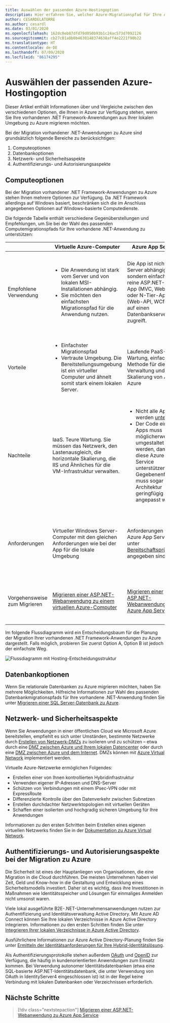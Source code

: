 ```yaml
---
title: Auswählen der passenden Azure-Hostingoption
description: Hier erfahren Sie, welcher Azure-Migrationspfad für Ihre ASP.NET-Webanwendung der richtige ist.
author: CESARDELATORRE
ms.author: cesardl
ms.date: 03/01/2020
ms.openlocfilehash: 162dc8eb87dfd78d050b93b1c24ac573d7092126
ms.sourcegitcommit: cb27c01a8b0b4630148374638aff4e2221f90b22
ms.translationtype: HT
ms.contentlocale: de-DE
ms.lasthandoff: 07/09/2020
ms.locfileid: "86174295"
---
```

# <a name="choose-the-right-azure-hosting-option"></a>Auswählen der passenden Azure-Hostingoption

Dieser Artikel enthält Informationen über und Vergleiche zwischen den verschiedenen Optionen, die Ihnen in Azure zur Verfügung stehen, wenn Sie Ihre vorhandenen .NET Framework-Anwendungen aus Ihrer lokalen Umgebung zu Azure migrieren möchten.

Bei der Migration vorhandener .NET-Anwendungen zu Azure sind grundsätzlich folgende Bereiche zu berücksichtigen:

1. Computeoptionen
1. Datenbankoptionen
1. Netzwerk- und Sicherheitsaspekte
1. Authentifizierungs- und Autorisierungsaspekte

## <a name="compute-choices"></a>Computeoptionen

Bei der Migration vorhandener .NET Framework-Anwendungen zu Azure stehen Ihnen mehrere Optionen zur Verfügung. Da .NET Framework allerdings auf Windows basiert, beschränken sich die im Anschluss angegebenen Optionen auf Windows-basierte Computedienste.

Die folgende Tabelle enthält verschiedene Gegenüberstellungen und Empfehlungen, um Sie bei der Wahl des passenden Computemigrationspfads für Ihre vorhandene .NET-Anwendung zu unterstützen:

|                 | Virtuelle Azure-Computer | Azure App Service | Windows-Container |
|-----------------|-----------|-------------------|--------------------|
|Empfohlene Verwendung      |<ul><li>Die Anwendung ist stark vom Server und von lokalen MSI-Installationen abhängig.</li><li>Sie möchten den einfachsten Migrationspfad für die Anwendung nutzen.</li></ul>|Die App ist nicht vom Server abhängig, sondern einfach eine reine ASP.NET-Web-App (MVC, WebForm) oder N-Tier-App (Web-API, WCf), die auf einen Datenbankserver zugreift. |<ul><li>Die Anwendung ist zwar vom Ursprungsserver abhängig, diese Abhängigkeiten können aber in das Docker-Windows-Image aufgenommen werden.</li><li>Sie möchten die App modernisieren, damit sie [cloud- und DevOps-fähig](../../architecture/modernize-with-azure-containers/modernize-existing-apps-to-cloud-optimized/reasons-to-modernize-existing-net-apps-to-cloud-optimized-applications.md) ist.</li></ul>|
|Vorteile  |<ul><li>Einfachster Migrationspfad</li><li>Vertraute Umgebung. Die Bereitstellungsumgebung ist ein virtueller Computer und ähnelt somit stark einem lokalen Server.</li></ul> |Laufende PaaS-Wartung, einfachste Methode für die Verwaltung und Skalierung von Apps in Azure |<ul><li>Zukunftssicher, cloud- und DevOps-fähig mit Abhängigkeiten, die in die Container der App integriert sind</li><li>Nahezu keine Überarbeitung von .NET-/C#-Code erforderlich</li></ul> |
|Nachteile             |IaaS. Teure Wartung. Sie müssen das Netzwerk, den Lastenausgleich, die horizontale Skalierung, die IIS und Ähnliches für die VM-Infrastruktur verwalten. |<ul><li>Nicht alle Apps werden [unterstützt](https://appmigration.microsoft.com/assessment).</li><li>Der Code einiger Apps muss möglicherweise umgestaltet werden, damit diese Azure App Service unterstützen. Gegebenenfalls muss sogar die Architektur geringfügig angepasst werden.</li></ul> |<ul><li>Lernkurve für Docker</li><li>Änderungen am Code und an den App-Konfigurationseinstellungen</li></ul>|
|Anforderungen |Virtueller Windows Server-Computer mit den gleichen Anforderungen wie bei der App für die lokale Umgebung | Anforderungen für Azure App Service, die unter [Bereitschaftsprüfungen](https://github.com/Azure/App-Service-Migration-Assistant/wiki/Readiness-Checks) angegeben sind |<ul><li>[Docker Engine – Enterprise für Windows Server 2019](https://azuremarketplace.microsoft.com/marketplace/apps/cloud-infrastructure-services.docker-windows-2019)<br />oder</li><li>[Azure Container Service (AKS)](https://azure.microsoft.com/services/container-service/) (also Kubernetes-Orchestrator)<br />oder<li>[Azure Service Fabric](https://azure.microsoft.com/services/service-fabric/)-Orchestrator</li></ul> |
|Vorgehensweise zum Migrieren |[Migrieren einer ASP.NET-Webanwendung zu einem virtuellen Azure-Computer](vm.md) | [Migrieren einer ASP.NET-Webanwendung zu Azure App Service](app-service.md) | Überlegungen, Szenarios und exemplarische Vorgehensweisen finden Sie im E-Book [Modernisieren vorhandener .NET-Apps mit Azure und Windows-Containern](https://aka.ms/liftandshiftwithcontainersebook). |

Im folgende Flussdiagramm wird ein Entscheidungsbaum für die Planung der Migration Ihrer vorhandenen .NET Framework-Anwendungen zu Azure dargestellt. Falls möglich, probieren Sie zuerst Option A, Option B ist jedoch der einfachste Weg.

![Flussdiagramm mit Hosting-Entscheidungsstruktur](../media/migration/choose/decision-tree.png)

## <a name="database-choices"></a>Datenbankoptionen

Wenn Sie relationale Datenbanken zu Azure migrieren möchten, haben Sie mehrere Möglichkeiten. Hilfreiche Informationen zur Wahl des passenden Datenbankmigrationspfads für Ihre vorhandene .NET-Anwendung finden Sie unter [Migrieren einer SQL Server-Datenbank zu Azure](sql.md).

## <a name="networking-and-security-considerations"></a>Netzwerk- und Sicherheitsaspekte

Wenn Sie Anwendungen in einer öffentlichen Cloud wie Microsoft Azure bereitstellen, empfiehlt es sich unter Umständen, bestimmte Netzwerke durch [Erstellen von Netzwerk-DMZs](/azure/architecture/reference-architectures/dmz/) zu isolieren und zu schützen – etwa durch eine [DMZ zwischen Azure und Ihrem lokalen Datencenter](/azure/architecture/reference-architectures/dmz/secure-vnet-hybrid) oder durch eine [ DMZ zwischen Azure und dem Internet](/azure/architecture/reference-architectures/dmz/secure-vnet-dmz). DMZs können mit [Azure Virtual Network](/azure/virtual-network/virtual-networks-overview) implementiert werden.

Virtuelle Azure-Netzwerke ermöglichen Folgendes:

- Erstellen einer von Ihnen kontrollierten Hybridinfrastruktur
- Verwenden eigener IP-Adressen und DNS-Server
- Schützen von Verbindungen mit einem IPsec-VPN oder mit ExpressRoute
- Differenzierte Kontrolle über den Datenverkehr zwischen Subnetzen
- Erstellen durchdachter Netzwerktopologien mit virtuellen Geräten
- Schaffen einer isolierten und hochgradig sicheren Umgebung für Ihre Anwendungen

Informationen zu den ersten Schritten beim Erstellen eines eigenen virtuellen Netzwerks finden Sie in der [Dokumentation zu Azure Virtual Network](/azure/virtual-network/).

## <a name="authentication-and-authorization-considerations-when-migrating-to-azure"></a>Authentifizierungs- und Autorisierungsaspekte bei der Migration zu Azure

Die Sicherheit ist eines der Hauptanliegen von Organisationen, die eine Migration in die Cloud durchführen. Die meisten Unternehmen haben viel Zeit, Geld und Know-how in die Gestaltung und Entwicklung eines Sicherheitsmodells investiert. Daher ist es wichtig, dass ihre Investitionen in Maßnahmen wie Identitätsspeicher und Lösungen für einmaliges Anmelden nicht umsonst waren.

Viele lokal ausgeführte B2E-.NET-Unternehmensanwendungen nutzen zur Authentifizierung und Identitätsverwaltung Active Directory. Mit Azure AD Connect können Sie Ihre lokalen Verzeichnisse in Azure Active Directory integrieren. Informationen zu den ersten Schritten finden Sie unter [Integrieren Ihrer lokalen Verzeichnisse in Azure Active Directory](/azure/active-directory/connect/active-directory-aadconnect).

Ausführlichere Informationen zur Azure Active Directory-Planung finden Sie unter [Ermitteln der Identitätsanforderungen für Ihre Hybrid-Identitätslösung](/azure/active-directory/active-directory-hybrid-identity-design-considerations-business-needs).

Als Authentifizierungsprotokolle stehen außerdem [OAuth](https://en.wikipedia.org/wiki/OAuth) und [OpenID](https://en.wikipedia.org/wiki/OpenID) zur Verfügung, die häufig in kundenorientierten Anwendungen zum Einsatz kommen. Bei Verwendung autonomer Identitätsdatenbanken (etwa eine SQL-basierte ASP.NET-Identitätsdatenbank, die unter Verwendung von OAuth in IdentityServer4 eingeschlossen ist) ist in der Regel keine Verbindung mit lokalen Datenbanken oder Verzeichnissen erforderlich.

## <a name="next-steps"></a>Nächste Schritte

> [!div class="nextstepaction"]
> [Migrieren einer ASP.NET-Webanwendung zu Azure App Service](app-service.md)
